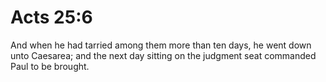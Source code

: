 # Acts 25:6

And when he had tarried among them more than ten days, he went down unto Caesarea; and the next day sitting on the judgment seat commanded Paul to be brought.